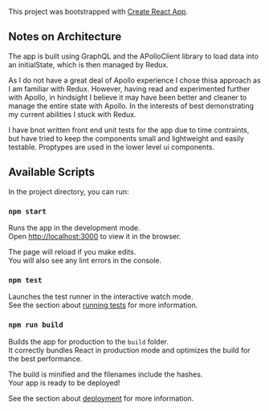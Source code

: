 This project was bootstrapped with [Create React App](https://github.com/facebook/create-react-app).

## Notes on Architecture

The app is built using GraphQL and the APolloClient library to load data into an initialState, which is then managed by Redux.

As I do not have a great deal of Apollo experience I chose thisa approach as I am familiar with Redux. However, having read and experimented further with Apollo, in hindsight I believe it may have been better and cleaner to manage the entire state with Apollo. In the interests of best demonstrating my current abilities I stuck with Redux. 

I have bnot written front end unit tests for the app due to time contraints, but have tried to keep the components small and lightweight and easily testable. Proptypes are used in the lower level ui components.

## Available Scripts

In the project directory, you can run:

### `npm start`

Runs the app in the development mode.<br>
Open [http://localhost:3000](http://localhost:3000) to view it in the browser.

The page will reload if you make edits.<br>
You will also see any lint errors in the console.

### `npm test`

Launches the test runner in the interactive watch mode.<br>
See the section about [running tests](https://facebook.github.io/create-react-app/docs/running-tests) for more information.

### `npm run build`

Builds the app for production to the `build` folder.<br>
It correctly bundles React in production mode and optimizes the build for the best performance.

The build is minified and the filenames include the hashes.<br>
Your app is ready to be deployed!

See the section about [deployment](https://facebook.github.io/create-react-app/docs/deployment) for more information.


